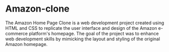# Amazon-clone
The Amazon Home Page Clone is a web development project created using HTML and CSS to replicate the user interface and design of the Amazon e-commerce platform's homepage. The goal of the project was to enhance web development skills by mimicking the layout and styling of the original Amazon homepage.
